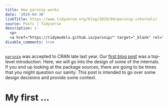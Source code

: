```yaml
---
title: How parsnip works
date: '2019-04-30'
linkTitle: https://www.tidyverse.org/blog/2019/04/parsnip-internals/
source: Posts | Tidyverse
description: |-
  <p>
  <a href="https://tidymodels.github.io/parsnip/" target="_blank" rel="noopener"><code>parsnip</code></a> was accepted to CRAN late last year. Our <a href="https://www.tidyverse.org/articles/2018/11/parsnip-0-0-1/" target="_blank" rel="noopener">first blog post</a> was a top-level introduction. Here, we will go into the design of some of the internals. If you end up looking at the package sources, there are going to be times that you might question our sanity. This post is intended to go over some design decisions and provide some context.</p> <h1 id="my-first-solution-caret">My first ...
disable_comments: true
---
```

<p>
<a href="https://tidymodels.github.io/parsnip/" target="_blank" rel="noopener"><code>parsnip</code></a> was accepted to CRAN late last year. Our <a href="https://www.tidyverse.org/articles/2018/11/parsnip-0-0-1/" target="_blank" rel="noopener">first blog post</a> was a top-level introduction. Here, we will go into the design of some of the internals. If you end up looking at the package sources, there are going to be times that you might question our sanity. This post is intended to go over some design decisions and provide some context.</p> <h1 id="my-first-solution-caret">My first ...